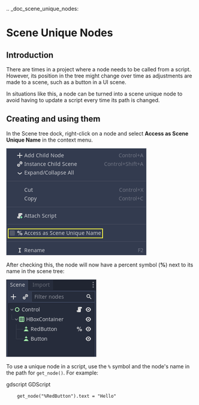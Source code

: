 .. _doc_scene_unique_nodes:

Scene Unique Nodes
==================

Introduction
------------

There are times in a project where a node needs to be called
from a script. However, its position in the tree might change
over time as adjustments are made to a scene, such as a
button in a UI scene.

In situations like this, a node can be turned into a scene
unique node to avoid having to update a script every time
its path is changed.

Creating and using them
-----------------------

In the Scene tree dock, right-click on a node and select
**Access as Scene Unique Name** in the context menu.

![](img/unique_name.png)

After checking this, the node will now have a percent symbol (**%**) next
to its name in the scene tree:

![](img/percent.png)

To use a unique node in a script, use the `%` symbol and the node's
name in the path for `get_node()`. For example:

gdscript GDScript

```
    get_node("%RedButton").text = "Hello"
```
